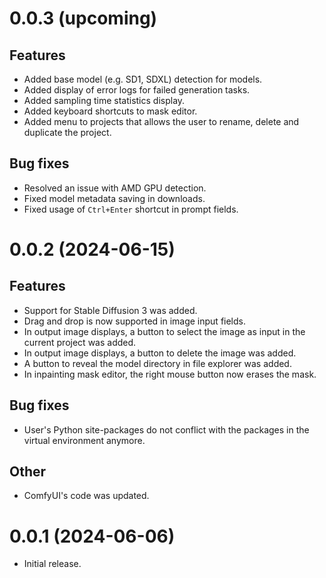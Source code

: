 # 0.0.3 (upcoming)

## Features

- Added base model (e.g. SD1, SDXL) detection for models.
- Added display of error logs for failed generation tasks.
- Added sampling time statistics display.
- Added keyboard shortcuts to mask editor.
- Added menu to projects that allows the user to rename, delete and duplicate the project.

## Bug fixes

- Resolved an issue with AMD GPU detection.
- Fixed model metadata saving in downloads.
- Fixed usage of `Ctrl+Enter` shortcut in prompt fields.

# 0.0.2 (2024-06-15)

## Features

- Support for Stable Diffusion 3 was added.
- Drag and drop is now supported in image input fields.
- In output image displays, a button to select the image as input in the current project was added.
- In output image displays, a button to delete the image was added.
- A button to reveal the model directory in file explorer was added.
- In inpainting mask editor, the right mouse button now erases the mask.

## Bug fixes

- User's Python site-packages do not conflict with the packages in the virtual environment anymore.

## Other

- ComfyUI's code was updated.

# 0.0.1 (2024-06-06)

- Initial release.
